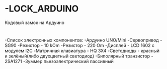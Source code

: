 # -LOCK_ARDUINO
Кодовый замок на Ардуино
#
-Список электронных компонентов:
-Ардуино UNO/Mini
-Сервопривод - SG90
-Резистор - 10 kOm
-Резистор - 220 Om
-Дисплей - LCD 1602 с модулем I2C 
-Матричная клавиатура - HQ 3X4
-Светодиоды - красный и зелёный(либо двухцветный светодиод)
-Биполярный транзистор - 2SA1271
-Зуммер пьезоэлектрический пассивный
